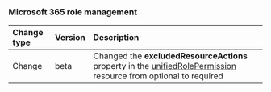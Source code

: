 ### Microsoft 365 role management

| **Change type** | **Version** | **Description** |
|:---|:---|:---|
|Change|beta|Changed the **excludedResourceActions** property in the [unifiedRolePermission](/graph/api/resources/unifiedRolePermission?view=graph-rest-beta) resource from optional to required|
